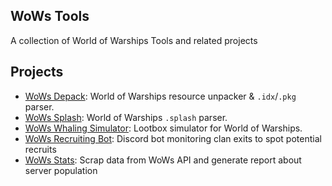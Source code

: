 ## WoWs Tools

A collection of World of Warships Tools and related projects

## Projects
* [WoWs Depack](https://github.com/wows-tools/wows-depack): World of Warships resource unpacker & `.idx`/`.pkg` parser.
* [WoWs Splash](https://github.com/wows-tools/wows-splash): World of Warships `.splash` parser.
* [WoWs Whaling Simulator](https://github.com/wows-tools/wows-whaling-simulator): Lootbox simulator for World of Warships.
* [WoWs Recruiting Bot](https://github.com/wows-tools/wows-recruiting-bot): Discord bot monitoring clan exits to spot potential recruits
* [WoWs Stats](https://github.com/wows-tools/wows-stats): Scrap data from WoWs API and generate report about server population
